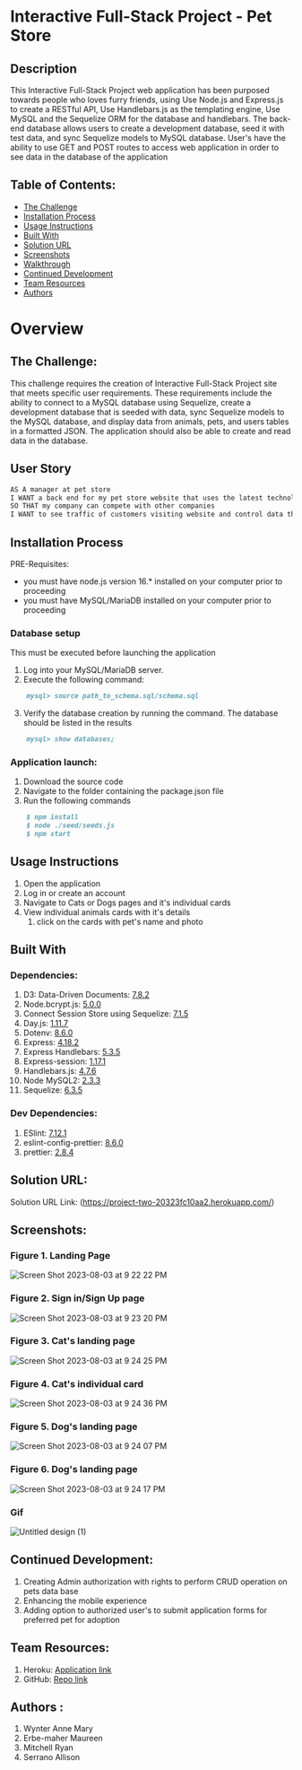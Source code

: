 # Interactive Full-Stack Project - Pet Store

## Description
This Interactive Full-Stack Project web application has been purposed towards people who loves furry friends, using Use Node.js and Express.js to create a RESTful API, Use Handlebars.js as the templating engine, Use MySQL and the Sequelize ORM for the database and handlebars. The back-end database allows users to create a development database, seed it with test data, and sync Sequelize models to MySQL database. User's have the ability to use GET and POST routes to access web application in order to see  data in the  database of the application

## Table of Contents:
- [The Challenge](#the-challenge)
- [Installation Process](#installation-process)
- [Usage Instructions](#usage-instructions)
- [Built With](#built-with)
- [Solution URL](#solution-url)
- [Screenshots](#screenshots)
- [Walkthrough](#walkthrough-gif)
- [Continued Development](#continued-development)
- [Team Resources](#team-resources)
- [Authors](#authors)

# Overview

## The Challenge:
This challenge requires the creation of Interactive Full-Stack Project site that meets specific user requirements. These requirements include the ability to connect to a MySQL database using Sequelize, create a development database that is seeded with data, sync Sequelize models to the MySQL database, and display data from animals, pets, and users tables in a formatted JSON. The application should also be able to create and read data in the database.

## User Story

```md
AS A manager at pet store
I WANT a back end for my pet store website that uses the latest technologies
SO THAT my company can compete with other companies 
I WANT to see traffic of customers visiting website and control data that is displaied to them based on their authrozation
````

## Installation Process

PRE-Requisites: 
- you must have node.js version 16.* installed on your computer prior to proceeding
- you must have MySQL/MariaDB installed on your computer prior to proceeding


### Database setup
This must be executed before launching the application
1. Log into your MySQL/MariaDB server.
2. Execute the following command:
```md
    mysql> source path_to_schema.sql/schema.sql
```
3. Verify the database creation by running the command. The database should be listed in the results
```md
    mysql> show databases;
```

### Application launch:
1. Download the source code
2. Navigate to the folder containing the package.json file
3. Run the following commands
```md
    $ npm install
    $ node ./seed/seeds.js
    $ npm start
```


## Usage Instructions
1. Open the application
2. Log in or create an account
3. Navigate to Cats or Dogs pages and it's individual cards 
4. View individual animals cards with it's details
    1. click on the cards with pet's name and photo


    

## Built With
### Dependencies:
1. D3: Data-Driven Documents: [7.8.2](https://www.npmjs.com/package/d3)
2. Node.bcrypt.js: [5.0.0](https://www.npmjs.com/package/bcrypt/v/5.0.0)
3. Connect Session Store using Sequelize: [7.1.5](https://www.npmjs.com/package/connect-session-sequelize)
4. Day.js: [1.11.7](https://www.npmjs.com/package/dayjs)
5. Dotenv: [8.6.0](https://www.npmjs.com/package/dotenv)
6. Express: [4.18.2](https://www.npmjs.com/package/express/v/4.18.2)
7. Express Handlebars: [5.3.5](https://www.npmjs.com/package/express-handlebars/v/5.3.5)
8. Express-session: [1.17.1](https://www.npmjs.com/package/express-session/v/1.17.1)
9. Handlebars.js: [4.7.6](https://www.npmjs.com/package/handlebars/v/4.7.6)
10. Node MySQL2: [2.3.3](https://www.npmjs.com/package/mysql2/v/2.3.3)
11. Sequelize: [6.3.5](https://www.npmjs.com/package/sequelize/v/6.3.5)

### Dev Dependencies:
1. ESlint: [7.12.1](https://www.npmjs.com/package/eslint/v/7.12.1)
2. eslint-config-prettier: [8.6.0](https://www.npmjs.com/package/eslint-config-prettier?activeTab=versions)
3. prettier: [2.8.4](https://www.npmjs.com/package/prettier?activeTab=versions)


## Solution URL:
Solution URL Link: (https://project-two-20323fc10aa2.herokuapp.com/)


## Screenshots:
### Figure 1. Landing Page
![Screen Shot 2023-08-03 at 9 22 22 PM](https://github.com/Allicris/project-two/assets/130412307/79b6dbbb-32b5-4d08-b460-b88964ebb38b)



### Figure 2. Sign in/Sign Up page
![Screen Shot 2023-08-03 at 9 23 20 PM](https://github.com/Allicris/project-two/assets/130412307/17255275-1694-4cf5-bc7d-ec8012eee9cf)



### Figure 3. Cat's landing page
![Screen Shot 2023-08-03 at 9 24 25 PM](https://github.com/Allicris/project-two/assets/130412307/6f045acf-f421-40d9-a659-7f6b01ff1846)


### Figure 4. Cat's individual card
![Screen Shot 2023-08-03 at 9 24 36 PM](https://github.com/Allicris/project-two/assets/130412307/3bb882a5-5410-4903-948a-e9de785cd293)


### Figure 5. Dog's landing page
![Screen Shot 2023-08-03 at 9 24 07 PM](https://github.com/Allicris/project-two/assets/130412307/df25cfe2-3890-486d-87a4-ba5ab6f71285)



### Figure 6. Dog's landing page
![Screen Shot 2023-08-03 at 9 24 17 PM](https://github.com/Allicris/project-two/assets/130412307/7e99fd15-cde8-46a9-9f5d-411768e47cc0)



### Gif 
![Untitled design (1)](https://github.com/Allicris/project-two/assets/130412307/9bb5b91e-edec-4d6c-846b-7574afdcbd5d)


## Continued Development:
1. Creating Admin authorization with rights to perform CRUD operation on pets data base
2. Enhancing the mobile experience 
3. Adding option to authorized user's to submit application forms for preferred pet for adoption 

## Team Resources: 

1. Heroku: [Application link](https://project-two-20323fc10aa2.herokuapp.com/)
2. GitHub: [Repo link](https://github.com/Allicris/project-two.git)

## Authors :
1. Wynter Anne Mary
2. Erbe-maher Maureen
3. Mitchell Ryan
4. Serrano Allison
